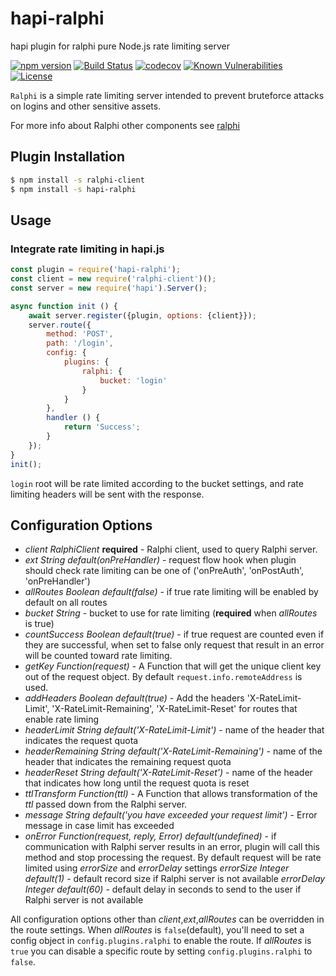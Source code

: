 # hapi-ralphi
hapi plugin for ralphi pure Node.js rate limiting server

[![npm version](https://img.shields.io/npm/v/hapi-ralphi.svg)](https://www.npmjs.com/package/hapi-ralphi)
[![Build Status](https://travis-ci.org/yonjah/ralphi.svg?branch=master)](https://travis-ci.org/yonjah/ralphi)
[![codecov](https://codecov.io/gh/yonjah/ralphi/branch/master/graph/badge.svg)](https://codecov.io/gh/yonjah/ralphi)
[![Known Vulnerabilities](https://snyk.io/test/npm/hapi-ralphi/badge.svg)](https://snyk.io/test/npm/hapi-ralphi)
[![License](https://img.shields.io/npm/l/ralphi.svg?maxAge=2592000?style=plastic)](https://github.com/yonjah/ralphi/blob/master/LICENSE)

`Ralphi` is a simple rate limiting server intended to prevent bruteforce attacks on logins and other sensitive assets.

For more info about Ralphi other components see [ralphi](https://ralphi.js.org/)

## Plugin Installation

```bash
$ npm install -s ralphi-client
$ npm install -s hapi-ralphi
```

## Usage 

### Integrate rate limiting in hapi.js
<!-- eslint-disable strict,no-unused-vars,no-new-require,no-console -->

```js
const plugin = require('hapi-ralphi');
const client = new require('ralphi-client')();
const server = new require('hapi').Server();

async function init () {
    await server.register({plugin, options: {client}});
    server.route({
        method: 'POST',
        path: '/login',
        config: {
            plugins: {
                ralphi: {
                    bucket: 'login'
                }
            }
        },
        handler () {
            return 'Success';
        }
    });
}
init();
```

`login` root will be rate limited according to the bucket settings, and rate limiting headers will be sent with the response.

## Configuration Options
- _client RalphiClient_ **required** - Ralphi client, used to query Ralphi server.
- _ext String default(onPreHandler)_ - request flow hook when plugin should check rate limiting can be one of ('onPreAuth', 'onPostAuth', 'onPreHandler')
- _allRoutes Boolean default(false)_ - if true rate limiting will be enabled by default on all routes
- _bucket String_ - bucket to use for rate limiting (**required** when _allRoutes_ is true)
- _countSuccess Boolean default(true)_ - if true request are counted even if they are successful, when set to false only request that result in an error will be counted toward rate limiting.
- _getKey Function(request)_ - A Function that will get the unique client key out of the request object. By default `request.info.remoteAddress` is used.
- _addHeaders Boolean default(true)_ - Add the headers 'X-RateLimit-Limit', 'X-RateLimit-Remaining', 'X-RateLimit-Reset' for routes that enable rate liming
- _headerLimit String default('X-RateLimit-Limit')_ - name of the header that indicates the request quota
- _headerRemaining String default('X-RateLimit-Remaining')_ - name of the header that indicates the remaining request quota
- _headerReset String default('X-RateLimit-Reset')_ - name of the header that indicates how long until the request quota is reset
- _ttlTransform Function(ttl)_ - A Function that allows transformation of the _ttl_ passed down from the Ralphi server.
- _message String default('you have exceeded your request limit')_ - Error message in case limit has exceeded
- _onError Function(request, reply, Error) default(undefined)_ - if communication with Ralphi server results in an error, plugin will call this method and stop processing the request. By default request will be rate limited using _errorSize_ and _errorDelay_ settings
_errorSize Integer default(1)_ - default record size if Ralphi server is not available
_errorDelay Integer default(60)_ - default delay in seconds to send to the user if Ralphi server is not available

All configuration options other than _client_,_ext_,_allRoutes_ can be overridden in the route settings. When _allRoutes_ is `false`(default), you'll need to set a config object in `config.plugins.ralphi` to enable the route. If _allRoutes_ is  `true` you can disable a specific route by setting `config.plugins.ralphi` to `false`.
